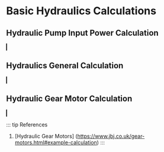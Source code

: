 <script setup>
  import CalcEmbeder from '../components/calc-embeder.vue'

  const calcData0 = {
    title: 'Hydraulic Pump Input Power Calculation', 
    calcUrl: 'c-20220513.080934847-e3d-03e483-5cf81b' 
  }
  
  const calcData1 = {
    title: 'Hydraulics General Calculation', 
    calcUrl: 'c-20220521.180628598-e3d-083448-570959' 
  }

  const calcData2 = {
    title: 'Hydraulic Gear Motor Calculation', 
    calcUrl: 'c-20220910.185914492-e3d-0ab4b4-561a94' 
  }
</script>

# Basic Hydraulics Calculations
## Hydraulic Pump Input Power Calculation

<CalcEmbeder :calcData="calcData0"
  width="100%" :iframeHeight="800" style="border:1px solid black;">
</CalcEmbeder>

## Hydraulics General Calculation

<CalcEmbeder :calcData="calcData1"
  width="100%" :iframeHeight="1540" style="border:1px solid black;">
</CalcEmbeder>

## Hydraulic Gear Motor Calculation

<CalcEmbeder :calcData="calcData2"
  width="100%" :iframeHeight="800" style="border:1px solid black;">
</CalcEmbeder>

::: tip References
1. [Hydraulic Gear Motors] (https://www.jbj.co.uk/gear-motors.html#example-calculation)
:::